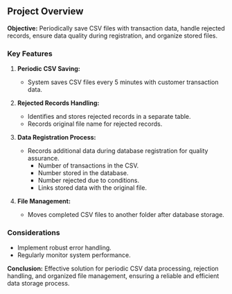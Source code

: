 ## Project Overview

**Objective:** Periodically save CSV files with transaction data, handle rejected records, ensure data quality during registration, and organize stored files.

### Key Features

1. **Periodic CSV Saving:**
   - System saves CSV files every 5 minutes with customer transaction data.

2. **Rejected Records Handling:**
   - Identifies and stores rejected records in a separate table.
   - Records original file name for rejected records.

3. **Data Registration Process:**
   - Records additional data during database registration for quality assurance.
     - Number of transactions in the CSV.
     - Number stored in the database.
     - Number rejected due to conditions.
     - Links stored data with the original file.

4. **File Management:**
   - Moves completed CSV files to another folder after database storage.

### Considerations

   - Implement robust error handling.
   - Regularly monitor system performance.

**Conclusion:** 
Effective solution for periodic CSV data processing, rejection handling, and organized file management, ensuring a reliable and efficient data storage process.
